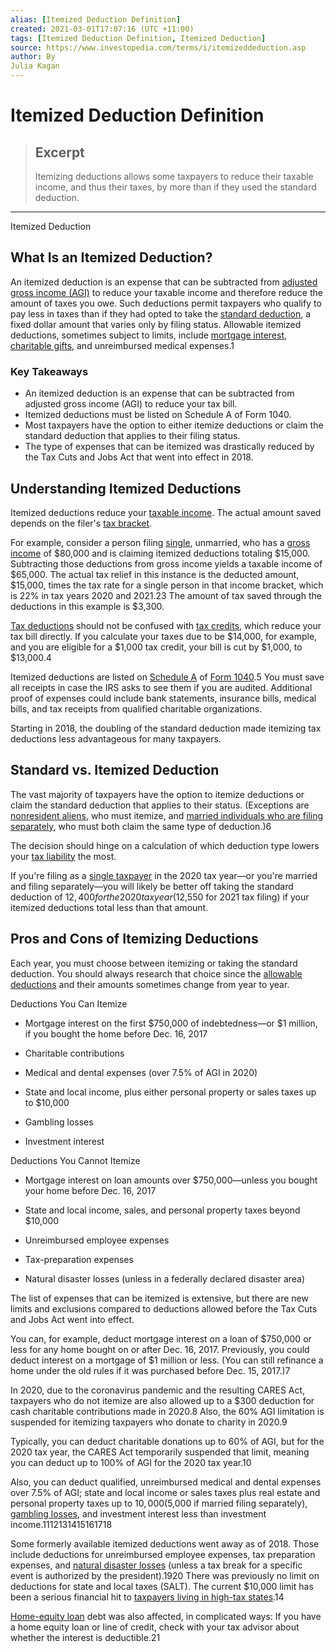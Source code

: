 ```yaml
---
alias: [Itemized Deduction Definition]
created: 2021-03-01T17:07:16 (UTC +11:00)
tags: [Itemized Deduction Definition, Itemized Deduction]
source: https://www.investopedia.com/terms/i/itemizeddeduction.asp
author: By
Julia Kagan
---
```


# Itemized Deduction Definition

> ## Excerpt
> Itemizing deductions allows some taxpayers to reduce their taxable income, and thus their taxes, by more than if they used the standard deduction.

---

Itemized Deduction
## What Is an Itemized Deduction?

An itemized deduction is an expense that can be subtracted from [adjusted gross income (AGI)](https://www.investopedia.com/terms/a/agi.asp) to reduce your taxable income and therefore reduce the amount of taxes you owe. Such deductions permit taxpayers who qualify to pay less in taxes than if they had opted to take the [standard deduction](https://www.investopedia.com/terms/s/standarddeduction.asp), a fixed dollar amount that varies only by filing status. Allowable itemized deductions, sometimes subject to limits, include [mortgage interest](https://www.investopedia.com/terms/home-mortgage-interest.asp), [charitable gifts,](https://www.investopedia.com/terms/c/charitabledonation.asp) and unreimbursed medical expenses.1

### Key Takeaways

-   An itemized deduction is an expense that can be subtracted from adjusted gross income (AGI) to reduce your tax bill.
-   Itemized deductions must be listed on Schedule A of Form 1040.
-   Most taxpayers have the option to either itemize deductions or claim the standard deduction that applies to their filing status.
-   The type of expenses that can be itemized was drastically reduced by the Tax Cuts and Jobs Act that went into effect in 2018.

## Understanding Itemized Deductions

Itemized deductions reduce your [taxable income](https://www.investopedia.com/terms/t/taxableincome.asp). The actual amount saved depends on the filer's [tax bracket](https://www.investopedia.com/terms/t/taxbracket.asp).

For example, consider a person filing [single](https://www.investopedia.com/terms/s/single.asp), unmarried, who has a [gross income](https://www.investopedia.com/terms/g/grossincome.asp) of $80,000 and is claiming itemized deductions totaling $15,000. Subtracting those deductions from gross income yields a taxable income of $65,000. The actual tax relief in this instance is the deducted amount, $15,000, times the tax rate for a single person in that income bracket, which is 22% in tax years 2020 and 2021.23 The amount of tax saved through the deductions in this example is $3,300.

[Tax deductions](https://www.investopedia.com/terms/t/tax-deduction.asp) should not be confused with [tax credits](https://www.investopedia.com/terms/t/taxcredit.asp), which reduce your tax bill directly. If you calculate your taxes due to be $14,000, for example, and you are eligible for a $1,000 tax credit, your bill is cut by $1,000, to $13,000.4

Itemized deductions are listed on [Schedule A](https://www.investopedia.com/terms/s/schedulea.asp) of [Form 1040](https://www.investopedia.com/terms/1/1040.asp).5 You must save all receipts in case the IRS asks to see them if you are audited. Additional proof of expenses could include bank statements, insurance bills, medical bills, and tax receipts from qualified charitable organizations.

Starting in 2018, the doubling of the standard deduction made itemizing tax deductions less advantageous for many taxpayers.

## Standard vs. Itemized Deduction

The vast majority of taxpayers have the option to itemize deductions or claim the standard deduction that applies to their status. (Exceptions are [nonresident aliens](https://www.investopedia.com/terms/n/nonresidentalien.asp), who must itemize, and [married individuals who are filing separately](https://www.investopedia.com/terms/m/mfs.asp), who must both claim the same type of deduction.)6

The decision should hinge on a calculation of which deduction type lowers your [tax liability](https://www.investopedia.com/terms/t/taxliability.asp) the most.

If you're filing as a [single taxpayer](https://www.investopedia.com/terms/s/single.asp) in the 2020 tax year—or you're married and filing separately—you will likely be better off taking the standard deduction of $12,400 for the 2020 tax year ($12,550 for 2021 tax filing) if your itemized deductions total less than that amount.

## Pros and Cons of Itemizing Deductions

Each year, you must choose between itemizing or taking the standard deduction. You should always research that choice since the [allowable deductions](https://www.investopedia.com/articles/tax/09/overlooked-tax-deductions.asp) and their amounts sometimes change from year to year.

Deductions You Can Itemize

-   Mortgage interest on the first $750,000 of indebtedness—or $1 million, if you bought the home before Dec. 16, 2017
    
-   Charitable contributions
    
-   Medical and dental expenses (over 7.5% of AGI in 2020)
    
-   State and local income, plus either personal property or sales taxes up to $10,000
    
-   Gambling losses
    
-   Investment interest
    

Deductions You Cannot Itemize

-   Mortgage interest on loan amounts over $750,000—unless you bought your home before Dec. 16, 2017
    
-   State and local income, sales, and personal property taxes beyond $10,000
    
-   Unreimbursed employee expenses
    
-   Tax-preparation expenses
    
-   Natural disaster losses (unless in a federally declared disaster area)
    

The list of expenses that can be itemized is extensive, but there are new limits and exclusions compared to deductions allowed before the Tax Cuts and Jobs Act went into effect.

You can, for example, deduct mortgage interest on a loan of $750,000 or less for any home bought on or after Dec. 16, 2017. Previously, you could deduct interest on a mortgage of $1 million or less. (You can still refinance a home under the old rules if it was purchased before Dec. 15, 2017.)7

In 2020, due to the coronavirus pandemic and the resulting CARES Act, taxpayers who do not itemize are also allowed up to a $300 deduction for cash charitable contributions made in 2020.8 Also, the 60% AGI limitation is suspended for itemizing taxpayers who donate to charity in 2020.9

Typically, you can deduct charitable donations up to 60% of AGI, but for the 2020 tax year, the CARES Act temporarily suspended that limit, meaning you can deduct up to 100% of AGI for the 2020 tax year.10

Also, you can deduct qualified, unreimbursed medical and dental expenses over 7.5% of AGI; state and local income or sales taxes plus real estate and personal property taxes up to $10,000 ($5,000 if married filing separately), [gambling losses](https://www.investopedia.com/terms/g/gamblingloss.asp), and investment interest less than investment income.1112131415161718

Some formerly available itemized deductions went away as of 2018. Those include deductions for unreimbursed employee expenses, tax preparation expenses, and [natural disaster losses](https://www.investopedia.com/terms/d/disasterloss.asp) (unless a tax break for a specific event is authorized by the president).1920 There was previously no limit on deductions for state and local taxes (SALT). The current $10,000 limit has been a serious financial hit to [taxpayers living in high-tax states](https://www.cbsnews.com/news/salt-tax-deduction-on-2018-tax-returns-11-million-taxpayers-taking-a-hit-from-new-tax-law/).14

[Home-equity loan](https://www.investopedia.com/terms/h/homeequityloan.asp) debt was also affected, in complicated ways: If you have a home equity loan or line of credit, check with your tax advisor about whether the interest is deductible.21
